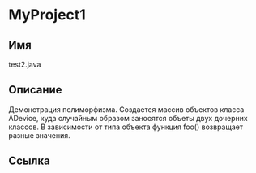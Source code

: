 # MyProject1
## Имя
  test2.java 
## Описание
  Демонстрация полиморфизма. 
  Создается массив объектов класса ADevice, куда случайным образом заносятся
  объеты двух дочерних классов. В зависимости от типа объекта функция foo() возвращает разные значения.
  
## Ссылка
 
